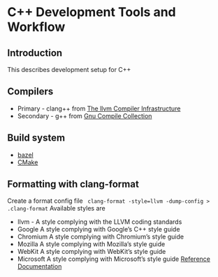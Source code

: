# C++ Development Tools and Workflow

## Introduction
This describes development setup for C++

## Compilers
- Primary - clang++ from [The llvm Compiler Infrastructure](https://llvm.org)
- Secondary - g++ from [Gnu Compile Collection](https://gcc.gnu.org)

## Build system
- [bazel](https://bazel.build/)
- [CMake](https://cmake.org/)


## Formatting with clang-format
Create a format config file
``` clang-format -style=llvm -dump-config > .clang-format```
Available styles are
* llvm -  A style complying with the LLVM coding standards
* Google A style complying with Google’s C++ style guide
* Chromium A style complying with Chromium’s style guide
* Mozilla A style complying with Mozilla’s style guide
* WebKit A style complying with WebKit’s style guide
* Microsoft A style complying with Microsoft’s style guide
[Reference Documentation](https://clang.llvm.org/docs/ClangFormatStyleOptions.html)
